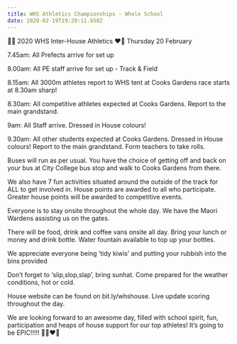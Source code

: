```yaml
---
title: WHS Athletics Championships - Whole School
date: 2020-02-19T19:29:11.650Z
---
```

💛💚 2020 WHS Inter-House Athletics ❤️💙 Thursday 20 February

7.45am: All Prefects arrive for set up

8.00am: All PE staff arrive for set up - Track & Field

8.15am: All 3000m athletes report to WHS tent at Cooks Gardens race starts at 8.30am sharp!

8.30am: All competitive athletes expected at Cooks Gardens. Report to the main grandstand.

9am: All Staff arrive. Dressed in House colours!

9.30am: All other students expected at Cooks Gardens. Dressed in House colours! Report to the main grandstand. Form teachers to take rolls.

Buses will run as per usual. You have the choice of getting off and back on your bus at City College bus stop and walk to Cooks Gardens from there.

We also have 7 fun activities situated around the outside of the track for ALL to get involved in. House points are awarded to all who participate. Greater house points will be awarded to competitive events.

Everyone is to stay onsite throughout the whole day. We have the Maori Wardens assisting us on the gates.

There will be food, drink and coffee vans onsite all day. Bring your lunch or money and drink bottle. Water fountain available to top up your bottles.

We appreciate everyone being ‘tidy kiwis’ and putting your rubbish into the bins provided

Don’t forget to ‘slip,slop,slap’, bring sunhat. Come prepared for the weather conditions, hot or cold.

House website can be found on bit.ly/whshouse. Live update scoring throughout the day.

We are looking forward to an awesome day, filled with school spirit, fun, participation and heaps of house support for our top athletes! It’s going to be EPIC!!!!! 💛💚❤️💙
